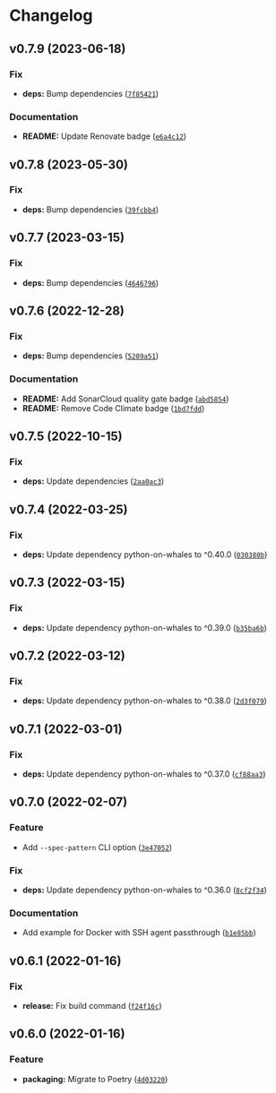 # Changelog

<!--next-version-placeholder-->

## v0.7.9 (2023-06-18)

### Fix

* **deps:** Bump dependencies ([`7f85421`](https://github.com/KSmanis/pip-autocompile/commit/7f854217707e5a044f9caac3fb85036dbe0d98f6))

### Documentation

* **README:** Update Renovate badge ([`e6a4c12`](https://github.com/KSmanis/pip-autocompile/commit/e6a4c12010a78352207999a17c8178fa92aeabd9))

## v0.7.8 (2023-05-30)
### Fix

* **deps:** Bump dependencies ([`39fcbb4`](https://github.com/KSmanis/pip-autocompile/commit/39fcbb496fea497b6c339565f93ab00006ecfdec))

## v0.7.7 (2023-03-15)
### Fix
* **deps:** Bump dependencies ([`4646796`](https://github.com/KSmanis/pip-autocompile/commit/46467962495353547bb6b96b1dcec5f921db4ede))

## v0.7.6 (2022-12-28)
### Fix
* **deps:** Bump dependencies ([`5209a51`](https://github.com/KSmanis/pip-autocompile/commit/5209a514e5e3715db55360aaf19dcbb92e5445df))

### Documentation
* **README:** Add SonarCloud quality gate badge ([`abd5854`](https://github.com/KSmanis/pip-autocompile/commit/abd5854882283c221676913db30227ce0d9c4775))
* **README:** Remove Code Climate badge ([`1bd7fdd`](https://github.com/KSmanis/pip-autocompile/commit/1bd7fdd9febec8ceaf5e6fe6c1bb58bb55c86880))

## v0.7.5 (2022-10-15)
### Fix
* **deps:** Update dependencies ([`2aa0ac3`](https://github.com/KSmanis/pip-autocompile/commit/2aa0ac364cd375087c095964458e8e75a85682c8))

## v0.7.4 (2022-03-25)
### Fix
* **deps:** Update dependency python-on-whales to ^0.40.0 ([`030380b`](https://github.com/KSmanis/pip-autocompile/commit/030380b5795bfbd112170026624d8e6e520e91e5))

## v0.7.3 (2022-03-15)
### Fix
* **deps:** Update dependency python-on-whales to ^0.39.0 ([`b35ba6b`](https://github.com/KSmanis/pip-autocompile/commit/b35ba6bc3b7c99bb1d7e81a45d056b7d4412217e))

## v0.7.2 (2022-03-12)
### Fix
* **deps:** Update dependency python-on-whales to ^0.38.0 ([`2d3f079`](https://github.com/KSmanis/pip-autocompile/commit/2d3f0798cf2cb2540aafc02341046f0df54a7cb7))

## v0.7.1 (2022-03-01)
### Fix
* **deps:** Update dependency python-on-whales to ^0.37.0 ([`cf88aa3`](https://github.com/KSmanis/pip-autocompile/commit/cf88aa328e720aea36b46429107b746df099f162))

## v0.7.0 (2022-02-07)
### Feature
* Add `--spec-pattern` CLI option ([`3e47052`](https://github.com/KSmanis/pip-autocompile/commit/3e470523c5ce57538ba83fa7ea9946565f55a99a))

### Fix
* **deps:** Update dependency python-on-whales to ^0.36.0 ([`8cf2f34`](https://github.com/KSmanis/pip-autocompile/commit/8cf2f34edbcbd9a27ff1fe54cf0f826af5cccf90))

### Documentation
* Add example for Docker with SSH agent passthrough ([`b1e85bb`](https://github.com/KSmanis/pip-autocompile/commit/b1e85bb1805538afe897f8dabeb16db3bd114620))

## v0.6.1 (2022-01-16)
### Fix
* **release:** Fix build command ([`f24f16c`](https://github.com/KSmanis/pip-autocompile/commit/f24f16cf60c5cafa9170ff2da4dcd99fb2aab260))

## v0.6.0 (2022-01-16)
### Feature
* **packaging:** Migrate to Poetry ([`4d03220`](https://github.com/KSmanis/pip-autocompile/commit/4d03220bde2e225ebef229818abb9148efcf8123))
